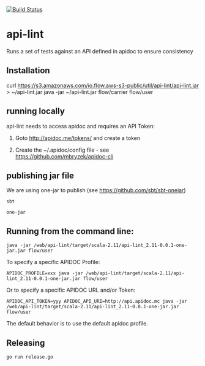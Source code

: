 [![Build Status](https://travis-ci.org/flowcommerce/api-lint.png?branch=master)](https://travis-ci.org/flowcommerce/api-lint)

# api-lint
Runs a set of tests against an API defined in apidoc to ensure consistency

## Installation

  curl https://s3.amazonaws.com/io.flow.aws-s3-public/util/api-lint/api-lint.jar > ~/api-lint.jar
  java -jar ~/api-lint.jar flow/carrier flow/user

## running locally

api-lint needs to access apidoc and requires an API Token:

  1. Goto http://apidoc.me/tokens/ and create a token

  2. Create the ~/.apidoc/config file - see https://github.com/mbryzek/apidoc-cli


## publishing jar file

We are using one-jar to publish (see https://github.com/sbt/sbt-onejar)

    sbt

    one-jar

## Running from the command line:

    java -jar /web/api-lint/target/scala-2.11/api-lint_2.11-0.0.1-one-jar.jar flow/user

To specify a specific APIDOC Profile:

    APIDOC_PROFILE=xxx java -jar /web/api-lint/target/scala-2.11/api-lint_2.11-0.0.1-one-jar.jar flow/user

Or to specify a specific APIDOC URL and/or Token:

    APIDOC_API_TOKEN=yyy APIDOC_API_URI=http://api.apidoc.mc java -jar /web/api-lint/target/scala-2.11/api-lint_2.11-0.0.1-one-jar.jar flow/user

The default behavior is to use the default apidoc profile.

## Releasing

    go run release.go
